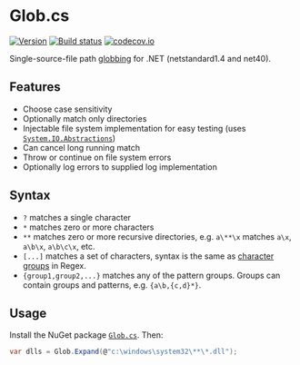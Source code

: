 Glob.cs
=======

[![Version](https://img.shields.io/nuget/v/Glob.cs.svg)](https://www.nuget.org/packages/Glob.cs)
[![Build status](https://ci.appveyor.com/api/projects/status/knmq8uf073fchkty/branch/master?svg=true)](https://ci.appveyor.com/project/mganss/glob-cs/branch/master)
[![codecov.io](https://codecov.io/github/mganss/Glob.cs/coverage.svg?branch=master)](https://codecov.io/github/mganss/Glob.cs?branch=master)


Single-source-file path <a href="http://en.wikipedia.org/wiki/Glob_(programming)">globbing</a> for .NET (netstandard1.4 and net40).

Features
--------

* Choose case sensitivity
* Optionally match only directories
* Injectable file system implementation for easy testing (uses [`System.IO.Abstractions`](https://www.nuget.org/packages/System.IO.Abstractions/))
* Can cancel long running match
* Throw or continue on file system errors
* Optionally log errors to supplied log implementation

Syntax
------

* `?` matches a single character
* `*` matches zero or more characters
* `**` matches zero or more recursive directories, e.g. `a\**\x` matches `a\x`, `a\b\x`, `a\b\c\x`, etc.
* `[...]` matches a set of characters, syntax is the same as [character groups](http://msdn.microsoft.com/en-us/library/20bw873z.aspx#PositiveGroup) in Regex.
* `{group1,group2,...}` matches any of the pattern groups. Groups can contain groups and patterns, e.g. `{a\b,{c,d}*}`.

Usage
---

Install the NuGet package [`Glob.cs`](https://www.nuget.org/packages/Glob.cs). Then:

```C#
var dlls = Glob.Expand(@"c:\windows\system32\**\*.dll");
```
